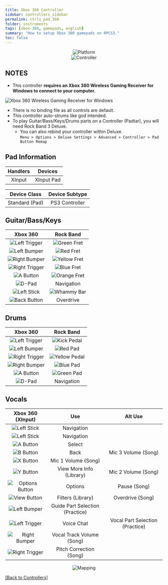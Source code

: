 ```yaml
---
title: Xbox 360 Controller
sidebar: controllers_sidebar
permalink: ctrls_pad_360
folder: instruments
tags: [xbox-360, gamepads, english]
summary: "How to setup Xbox 360 gamepads on RPCS3."
toc: false
---
```


<div align="center"> <img src="https://carlmylo.github.io/rb3-pc/images/instruments/plat/360.png" alt="Platform" title="Platform"></div>

<div align="center"> <img src="https://carlmylo.github.io/rb3-pc/images/instruments/cont/360controller.png" alt="Controller" title="Controller"></div>

## NOTES

* This controller **requires an Xbox 360 Wireless Gaming Receiver for Windows to connect to your computer.**

![Xbox 360 Wireless Gaming Receiver for Windows](https://carlmylo.github.io/rb3-pc/images/btns/ctrls/360/receiver.png "Xbox 360 Wireless Gaming Receiver for Windows")

* There is no binding file as all controls are default.
* This controller auto-strums like god intended.
* To play Guitar/Bass/Keys/Drums parts on a Controller (Padtar), you will need Rock Band 3 Deluxe.
	- You can also rebind your controller within Deluxe.  
	`Menu > Options > Deluxe Settings > Advanced > Controller > Pad Button Remap`

## Pad Information

| Handlers | Devices |
|:------------------:|:---------------------:|
| XInput | XInput Pad |

| Device Class | Device Subtype |
|:------------------:|:---------------------:|
| Standard (Pad) | PS3 Controller |

## Guitar/Bass/Keys

| **Xbox 360**          | **Rock Band** |
|:------------------:|:---------------------:|
| ![Left Trigger](https://carlmylo.github.io/rb3-pc/images/btns/ctrls/360/lt.png "Left Trigger") | ![Green Fret](https://carlmylo.github.io/rb3-pc/images/btns/gtrs/gf.png "Green Fret") |
| ![Left Bumper](https://carlmylo.github.io/rb3-pc/images/btns/ctrls/360/lb.png "Left Bumper") | ![Red Fret](https://carlmylo.github.io/rb3-pc/images/btns/gtrs/rf.png "Red Fret") |
| ![Right Bumper](https://carlmylo.github.io/rb3-pc/images/btns/ctrls/360/rb.png "Right Bumper") | ![Yellow Fret](https://carlmylo.github.io/rb3-pc/images/btns/gtrs/yf.png "Yellow Fret") |
| ![Right Trigger](https://carlmylo.github.io/rb3-pc/images/btns/ctrls/360/rt.png "Right Trigger") | ![Blue Fret](https://carlmylo.github.io/rb3-pc/images/btns/gtrs/bf.png "Blue Fret") |
| ![A Button](https://carlmylo.github.io/rb3-pc/images/btns/ctrls/360/a.png "A Button") | ![Orange Fret](https://carlmylo.github.io/rb3-pc/images/btns/gtrs/of.png "Orange Fret") |
| ![D-Pad](https://carlmylo.github.io/rb3-pc/images/btns/ctrls/360/dp.png "D-Pad") | Navigation |
| ![Left Stick](https://carlmylo.github.io/rb3-pc/images/btns/ctrls/360/ls.png "Left Stick") | ![Whammy Bar](https://carlmylo.github.io/rb3-pc/images/btns/gtrs/wb.png "Whammy Bar") |
| ![Back Button](https://carlmylo.github.io/rb3-pc/images/btns/ctrls/360/back.png "Back Button") | Overdrive |

## Drums

| **Xbox 360**          | **Rock Band** |
|:------------------:|:---------------------:|
| ![Left Trigger](https://carlmylo.github.io/rb3-pc/images/btns/ctrls/360/lt.png "Left Trigger") | ![Kick Pedal](https://carlmylo.github.io/rb3-pc/images/btns/drms/rb/kp.png "Kick Pedal") |
| ![Left Bumper](https://carlmylo.github.io/rb3-pc/images/btns/ctrls/360/lb.png "Left Bumper") | ![Red Pad](https://carlmylo.github.io/rb3-pc/images/btns/drms/rb/rp.png "Red Pad") |
| ![Right Trigger](https://carlmylo.github.io/rb3-pc/images/btns/ctrls/360/rt.png "Right Trigger") | ![Yellow Pedal](https://carlmylo.github.io/rb3-pc/images/btns/drms/rb/yp.png "Kick Pedal") |
| ![Right Bumper](https://carlmylo.github.io/rb3-pc/images/btns/ctrls/360/rb.png "Right Bumper") | ![Blue Pad](https://carlmylo.github.io/rb3-pc/images/btns/drms/rb/bp.png "Blue Pad") |
| ![A Button](https://carlmylo.github.io/rb3-pc/images/btns/ctrls/360/a.png "A Button") | ![Green Pad](https://carlmylo.github.io/rb3-pc/images/btns/drms/rb/gp.png "Green Pad") |
| ![D-Pad](https://carlmylo.github.io/rb3-pc/images/btns/ctrls/360/dp.png "D-Pad") | Navigation |

## Vocals

| **Xbox 360 (XInput)** | **Use**                         | **Alt Use**         |
|:---------------------:|:-------------------------------:|:-------------------:|
| ![Left Stick](https://carlmylo.github.io/rb3-pc/images/btns/ctrls/360/ls.png "Left Stick") | Navigation | |
| ![Left Stick](https://carlmylo.github.io/rb3-pc/images/btns/ctrls/360/dp.png "D-Pad") | Navigation | |
| ![A Button](https://carlmylo.github.io/rb3-pc/images/btns/ctrls/360/a.png "A Button") | Select | |
| ![B Button](https://carlmylo.github.io/rb3-pc/images/btns/ctrls/360/b.png "B Button") | Back | Mic 3 Volume (Song) |
| ![X Button](https://carlmylo.github.io/rb3-pc/images/btns/ctrls/360/x.png "X Button") | Mic 1 Volume (Song) | |
| ![Y Button](https://carlmylo.github.io/rb3-pc/images/btns/ctrls/360/y.png "Y Button") | View More Info (Library) | Mic 2 Volume (Song) |
| ![Options Button](https://carlmylo.github.io/rb3-pc/images/btns/ctrls/360/start.png "Start Button") | Options | Pause (Song) |
| ![View Button](https://carlmylo.github.io/rb3-pc/images/btns/ctrls/360/back.png "Back Button") | Filters (Library) | Overdrive (Song) |
| ![Left Bumper](https://carlmylo.github.io/rb3-pc/images/btns/ctrls/360/lb.png "Left Bumper") | Guide Part Selection (Practice) | |
| ![Left Trigger](https://carlmylo.github.io/rb3-pc/images/btns/ctrls/360/lt.png "Left Trigger") | Voice Chat | Vocal Part Selection (Practice) |
| ![Right Bumper](https://carlmylo.github.io/rb3-pc/images/btns/ctrls/360/rb.png "Right Bumper") | Vocal Track Volume (Song) | |
| ![Right Trigger](https://carlmylo.github.io/rb3-pc/images/btns/ctrls/360/rt.png "Right Trigger") | Pitch Correction (Song) | |

<div align="center"> <img src="https://carlmylo.github.io/rb3-pc/images/instruments/maps/padxboxmapping.png" alt="Mapping" title="Mapping"></div>

[[Back to Controllers]](https://carlmylo.github.io/rb3-pc/ctrls#instrument-list)

